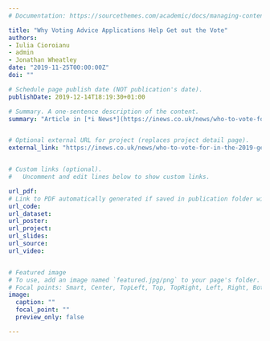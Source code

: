 ```yaml
---
# Documentation: https://sourcethemes.com/academic/docs/managing-content/

title: "Why Voting Advice Applications Help Get out the Vote"
authors: 
- Iulia Cioroianu
- admin
- Jonathan Wheatley
date: "2019-11-25T00:00:00Z"
doi: ""

# Schedule page publish date (NOT publication's date).
publishDate: 2019-12-14T18:19:30+01:00

# Summary. A one-sentence description of the content.
summary: "Article in [*i News*](https://inews.co.uk/news/who-to-vote-for-in-the-2019-general-election-why-voting-advice-applications-help-get-out-the-vote-1321714)"


# Optional external URL for project (replaces project detail page).
external_link: "https://inews.co.uk/news/who-to-vote-for-in-the-2019-general-election-why-voting-advice-applications-help-get-out-the-vote-1321714"


# Custom links (optional).
#   Uncomment and edit lines below to show custom links.

url_pdf: 
# Link to PDF automatically generated if saved in publication folder with same name as folder
url_code: 
url_dataset:
url_poster:
url_project:
url_slides:
url_source:
url_video:


# Featured image
# To use, add an image named `featured.jpg/png` to your page's folder. 
# Focal points: Smart, Center, TopLeft, Top, TopRight, Left, Right, BottomLeft, Bottom, BottomRight.
image:
  caption: ""
  focal_point: ""
  preview_only: false

---
```


